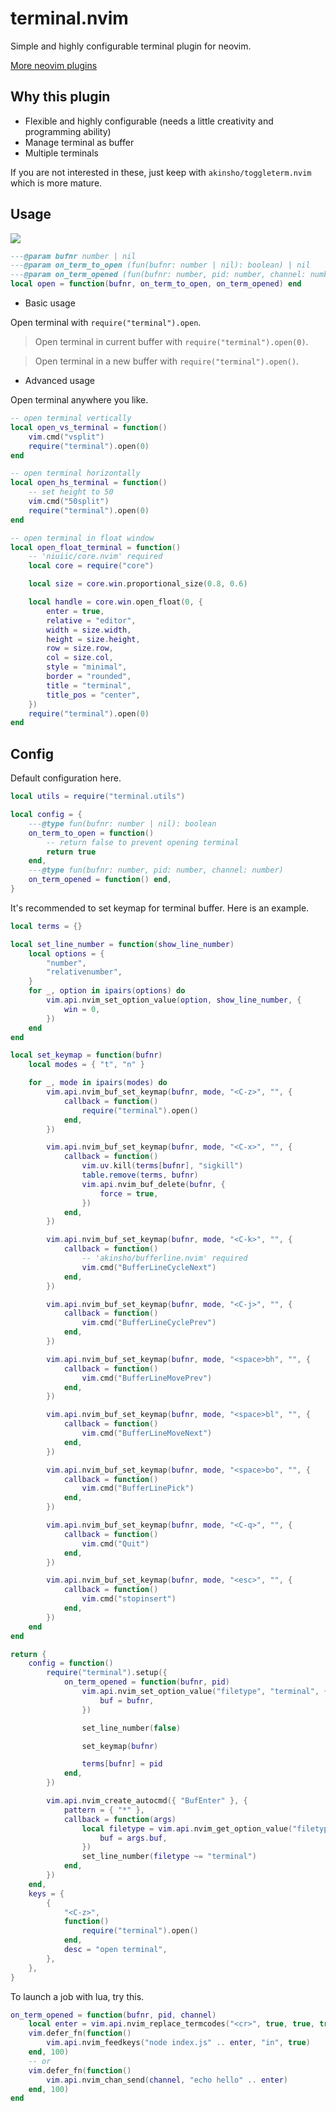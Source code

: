 # terminal.nvim

Simple and highly configurable terminal plugin for neovim.

[More neovim plugins](https://github.com/niuiic/awesome-neovim-plugins)

## Why this plugin

- Flexible and highly configurable (needs a little creativity and programming ability)
- Manage terminal as buffer
- Multiple terminals

If you are not interested in these, just keep with `akinsho/toggleterm.nvim` which is more mature.

## Usage

<img src="https://github.com/niuiic/assets/blob/main/terminal.nvim/usage.gif" />

```lua
---@param bufnr number | nil
---@param on_term_to_open (fun(bufnr: number | nil): boolean) | nil
---@param on_term_opened (fun(bufnr: number, pid: number, channel: number)) | nil
local open = function(bufnr, on_term_to_open, on_term_opened) end
```

- Basic usage

Open terminal with `require("terminal").open`.

> Open terminal in current buffer with `require("terminal").open(0)`.

> Open terminal in a new buffer with `require("terminal").open()`.

- Advanced usage

Open terminal anywhere you like.

```lua
-- open terminal vertically
local open_vs_terminal = function()
	vim.cmd("vsplit")
	require("terminal").open(0)
end

-- open terminal horizontally
local open_hs_terminal = function()
	-- set height to 50
	vim.cmd("50split")
	require("terminal").open(0)
end

-- open terminal in float window
local open_float_terminal = function()
	-- 'niuiic/core.nvim' required
	local core = require("core")

	local size = core.win.proportional_size(0.8, 0.6)

	local handle = core.win.open_float(0, {
		enter = true,
		relative = "editor",
		width = size.width,
		height = size.height,
		row = size.row,
		col = size.col,
		style = "minimal",
		border = "rounded",
		title = "terminal",
		title_pos = "center",
	})
	require("terminal").open(0)
end
```

## Config

Default configuration here.

```lua
local utils = require("terminal.utils")

local config = {
	---@type fun(bufnr: number | nil): boolean
	on_term_to_open = function()
		-- return false to prevent opening terminal
		return true
	end,
	---@type fun(bufnr: number, pid: number, channel: number)
	on_term_opened = function() end,
}
```

It's recommended to set keymap for terminal buffer. Here is an example.

```lua
local terms = {}

local set_line_number = function(show_line_number)
	local options = {
		"number",
		"relativenumber",
	}
	for _, option in ipairs(options) do
		vim.api.nvim_set_option_value(option, show_line_number, {
			win = 0,
		})
	end
end

local set_keymap = function(bufnr)
	local modes = { "t", "n" }

	for _, mode in ipairs(modes) do
		vim.api.nvim_buf_set_keymap(bufnr, mode, "<C-z>", "", {
			callback = function()
				require("terminal").open()
			end,
		})

		vim.api.nvim_buf_set_keymap(bufnr, mode, "<C-x>", "", {
			callback = function()
				vim.uv.kill(terms[bufnr], "sigkill")
				table.remove(terms, bufnr)
				vim.api.nvim_buf_delete(bufnr, {
					force = true,
				})
			end,
		})

		vim.api.nvim_buf_set_keymap(bufnr, mode, "<C-k>", "", {
			callback = function()
				-- 'akinsho/bufferline.nvim' required
				vim.cmd("BufferLineCycleNext")
			end,
		})

		vim.api.nvim_buf_set_keymap(bufnr, mode, "<C-j>", "", {
			callback = function()
				vim.cmd("BufferLineCyclePrev")
			end,
		})

		vim.api.nvim_buf_set_keymap(bufnr, mode, "<space>bh", "", {
			callback = function()
				vim.cmd("BufferLineMovePrev")
			end,
		})

		vim.api.nvim_buf_set_keymap(bufnr, mode, "<space>bl", "", {
			callback = function()
				vim.cmd("BufferLineMoveNext")
			end,
		})

		vim.api.nvim_buf_set_keymap(bufnr, mode, "<space>bo", "", {
			callback = function()
				vim.cmd("BufferLinePick")
			end,
		})

		vim.api.nvim_buf_set_keymap(bufnr, mode, "<C-q>", "", {
			callback = function()
				vim.cmd("Quit")
			end,
		})

		vim.api.nvim_buf_set_keymap(bufnr, mode, "<esc>", "", {
			callback = function()
				vim.cmd("stopinsert")
			end,
		})
	end
end

return {
	config = function()
		require("terminal").setup({
			on_term_opened = function(bufnr, pid)
				vim.api.nvim_set_option_value("filetype", "terminal", {
					buf = bufnr,
				})

				set_line_number(false)

				set_keymap(bufnr)

				terms[bufnr] = pid
			end,
		})

		vim.api.nvim_create_autocmd({ "BufEnter" }, {
			pattern = { "*" },
			callback = function(args)
				local filetype = vim.api.nvim_get_option_value("filetype", {
					buf = args.buf,
				})
				set_line_number(filetype ~= "terminal")
			end,
		})
	end,
	keys = {
		{
			"<C-z>",
			function()
				require("terminal").open()
			end,
			desc = "open terminal",
		},
	},
}
```

To launch a job with lua, try this.

```lua
on_term_opened = function(bufnr, pid, channel)
	local enter = vim.api.nvim_replace_termcodes("<cr>", true, true, true)
	vim.defer_fn(function()
		vim.api.nvim_feedkeys("node index.js" .. enter, "in", true)
	end, 100)
	-- or
	vim.defer_fn(function()
		vim.api.nvim_chan_send(channel, "echo hello" .. enter)
	end, 100)
end
```
